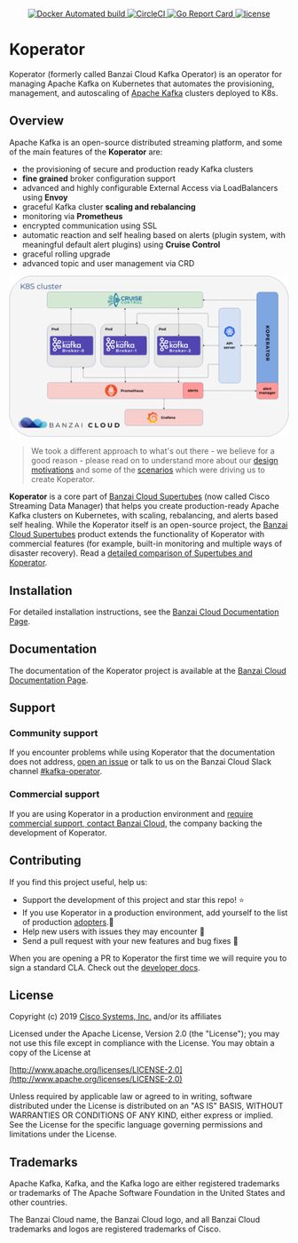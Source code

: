 <p align="center">

  <a href="https://hub.docker.com/r/banzaicloud/kafka-operator/">
    <img src="https://img.shields.io/docker/cloud/automated/banzaicloud/kafka-operator.svg" alt="Docker Automated build">
  </a>

  <a href="https://circleci.com/gh/banzaicloud/koperator">
    <img src="https://circleci.com/gh/banzaicloud/koperator/tree/master.svg?style=shield" alt="CircleCI">
  </a>

  <a href="https://goreportcard.com/report/github.com/banzaicloud/koperator">
    <img src="https://goreportcard.com/badge/github.com/banzaicloud/koperator" alt="Go Report Card">
  </a>

  <a href="https://github.com/banzaicloud/koperator/">
    <img src="https://img.shields.io/badge/license-Apache%20v2-orange.svg" alt="license">
  </a>

</p>

# Koperator

Koperator (formerly called Banzai Cloud Kafka Operator) is an operator for managing Apache Kafka on Kubernetes that automates the provisioning, management, and autoscaling of [Apache Kafka](https://kafka.apache.org) clusters deployed to K8s.

## Overview

Apache Kafka is an open-source distributed streaming platform, and some of the main features of the **Koperator** are:

- the provisioning of secure and production ready Kafka clusters
- **fine grained** broker configuration support
- advanced and highly configurable External Access via LoadBalancers using **Envoy**
- graceful Kafka cluster **scaling and rebalancing**
- monitoring via **Prometheus**
- encrypted communication using SSL
- automatic reaction and self healing based on alerts (plugin system, with meaningful default alert plugins) using **Cruise Control**
- graceful rolling upgrade
- advanced topic and user management via CRD

![Koperator architecture](docs/img/kafka-operator-arch.png)

>We took a different approach to what's out there - we believe for a good reason - please read on to understand more about our [design motivations](docs/features.md) and some of the [scenarios](docs/scenarios.md) which were driving us to create Koperator.

**Koperator** is a core part of [Banzai Cloud Supertubes](https://banzaicloud.com/products/supertubes/) (now called Cisco Streaming Data Manager) that helps you create production-ready Apache Kafka clusters on Kubernetes, with scaling, rebalancing, and alerts based self healing. While the Koperator itself is an open-source project, the [Banzai Cloud Supertubes](https://banzaicloud.com/products/supertubes/) product extends the functionality of Koperator with commercial features (for example, built-in monitoring and multiple ways of disaster recovery). Read a [detailed comparison of Supertubes and Koperator](https://banzaicloud.com/docs/supertubes/kafka-operator-supertubes-feature-comparison/).

## Installation

For detailed installation instructions, see the [Banzai Cloud Documentation Page](https://banzaicloud.com/docs/supertubes/kafka-operator/install-kafka-operator/).

## Documentation

The documentation of the Koperator project is available at the [Banzai Cloud Documentation Page](https://banzaicloud.com/docs/supertubes/kafka-operator/).

## Support

### Community support

If you encounter problems while using Koperator that the documentation does not address, [open an issue](https://github.com/banzaicloud/koperator/issues) or talk to us on the Banzai Cloud Slack channel [#kafka-operator](https://banzaicloud.com/invite-slack/).

### Commercial support

If you are using Koperator in a production environment and [require commercial support, contact Banzai Cloud](https://banzaicloud.com/contact/), the company backing the development of Koperator.

## Contributing

If you find this project useful, help us:

- Support the development of this project and star this repo! :star:
- If you use Koperator in a production environment, add yourself to the list of production [adopters](https://github.com/banzaicloud/koperator/blob/master/ADOPTERS.md).:metal: <br>
- Help new users with issues they may encounter :muscle:
- Send a pull request with your new features and bug fixes :rocket:

When you are opening a PR to Koperator the first time we will require you to sign a standard CLA. Check out the [developer docs](docs/developer.md).

## License

Copyright (c) 2019 [Cisco Systems, Inc.](https://www.cisco.com) and/or its affiliates

Licensed under the Apache License, Version 2.0 (the "License");
you may not use this file except in compliance with the License.
You may obtain a copy of the License at

[http://www.apache.org/licenses/LICENSE-2.0](http://www.apache.org/licenses/LICENSE-2.0)

Unless required by applicable law or agreed to in writing, software
distributed under the License is distributed on an "AS IS" BASIS,
WITHOUT WARRANTIES OR CONDITIONS OF ANY KIND, either express or implied.
See the License for the specific language governing permissions and
limitations under the License.

## Trademarks

Apache Kafka, Kafka, and the Kafka logo are either registered trademarks or trademarks of The Apache Software Foundation in the United States and other countries.

The Banzai Cloud name, the Banzai Cloud logo, and all Banzai Cloud trademarks and logos are registered trademarks of Cisco.
